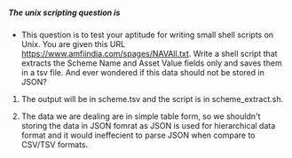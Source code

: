 ##### The unix scripting question is

* This question is to test your aptitude for writing small shell scripts on Unix. You are given this URL https://www.amfiindia.com/spages/NAVAll.txt. Write a shell script that extracts the Scheme Name and Asset Value fields only and saves them in a tsv file. And ever wondered if this data should not be stored in JSON?

1. The output will be in scheme.tsv and the script is in scheme_extract.sh.

2. The data we are dealing are in simple table form, so we shouldn't storing the data in JSON fomrat as JSON is used for hierarchical data format and it would ineffecient to parse JSON when  compare to CSV/TSV formats.
